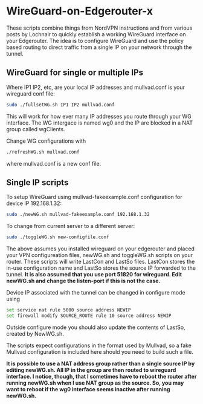 # WireGuard-on-Edgerouter-x
These scripts combine things from NordVPN instructions and from various posts by Lochnair to quickly establish a working WireGuard interface on your Edgerouter. The idea is to configure WireGuard and use the policy based routing to direct traffic from a single IP on your network through the tunnel.

## WireGuard for single or multiple IPs

Where IP1 IP2, etc, are your local IP addresses and mullvad.conf is your wireguard conf file:
````bash
sudo ./fullsetWG.sh IP1 IP2 mullvad.conf
````
This will work for how ever many IP addresses you route through your WG interface. The WG intergace is named wg0 and the IP are blocked in a NAT group called wgClients.

Change WG configurations with
````bash
./refreshWG.sh mullvad.conf
````
where mullvad.conf is a new conf file.


## Single IP scripts

To setup WireGuard using mullvad-fakeexample.conf configuration for device IP 192.168.1.32:
````bash
sudo ./newWG.sh mullvad-fakeexample.conf 192.168.1.32
````

To change from current server to a different server:
````bash
sudo ./toggleWG.sh new-configfile.conf
````

The above assumes you installed wireguard on your edgerouter and placed your VPN configureation files, newWG.sh and toggleWG.sh scripts on your router. These scripts will write LastCon and LastSo files. LastCon stores the in-use configuration name and LastSo stores the source IP forwarded to the tunnel. **It is also assumed that you use port 51820 for wireguard. Edit newWG.sh and change the listen-port if this is not the case.**  

Device IP associated with the tunnel can be changed in configure mode using
````bash
set service nat rule 5000 source address NEWIP
set firewall modify SOURCE_ROUTE rule 10 source address NEWIP
````

Outside configure mode you should also update the contents of LastSo, created by NewWG.sh.

The scripts expect configurations in the format used by Mullvad, so a fake Mullvad configuration is included here should you need to build such a file.

**It is possible to use a NAT address group rather than a single source IP by editing newWG.sh. All IP in the group are then routed to wireguard interface. I notice, though, that I sometimes have to reboot the router after running newWG.sh when I use NAT group as the source. So, you may want to reboot if the wg0 interface seems inactive after running newWG.sh.**
